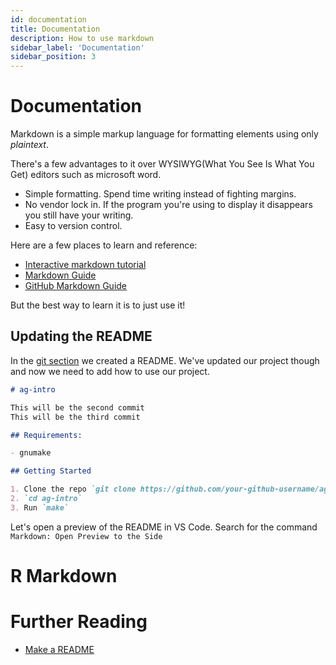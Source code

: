 ```yaml
---
id: documentation
title: Documentation
description: How to use markdown
sidebar_label: 'Documentation'
sidebar_position: 3
---
```


# Documentation

<!-- https://www.writethedocs.org/videos/eu/2017/the-four-kinds-of-documentation-and-why-you-need-to-understand-what-they-are-daniele-procida/ -->

Markdown is a simple markup language for formatting elements using only _plaintext_.

There's a few advantages to it over WYSIWYG(What You See Is What You Get)
editors such as microsoft word.

- Simple formatting. Spend time writing instead of fighting margins.
- No vendor lock in. If the program you're using to display it disappears you
  still have your writing.
- Easy to version control.

Here are a few places to learn and reference:

- [Interactive markdown tutorial](https://www.markdowntutorial.com/lesson/1/)
- [Markdown Guide](https://www.markdownguide.org/getting-started/)
- [GitHub Markdown Guide](https://guides.github.com/features/mastering-markdown/)

But the best way to learn it is to just use it!

## Updating the README

In the [git section](./git) we created a README. We've updated our project
though and now we need to add how to use our project.

```markdown
# ag-intro

This will be the second commit
This will be the third commit

## Requirements:

- gnumake

## Getting Started

1. Clone the repo `git clone https://github.com/your-github-username/ag-intro`
2. `cd ag-intro`
3. Run `make`

```

Let's open a preview of the README in VS Code. Search for the command `Markdown: Open Preview to the Side`

# R Markdown

# Further Reading

- [Make a README](https://www.makeareadme.com/)
